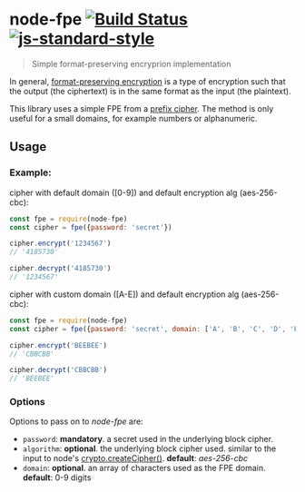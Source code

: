 # node-fpe [![Build Status](https://travis-ci.org/mderazon/node-fpe.svg?branch=master)](https://travis-ci.org/mderazon/node-fpe) [![js-standard-style](https://img.shields.io/badge/code%20style-standard-brightgreen.svg)](http://standardjs.com/)


> Simple format-preserving encryprion implementation


In general, [format-preserving encryption](https://en.wikipedia.org/wiki/Format-preserving_encryption) is a type of encryption such that the output (the ciphertext) is in the same format as the input (the plaintext).

This library uses a simple FPE from a [prefix cipher](https://en.wikipedia.org/wiki/Format-preserving_encryption#FPE_from_a_prefix_cipher). The method is only useful for a small domains, for example numbers or alphanumeric.

## Usage

### Example:
cipher with default domain ([0-9]) and default encryption alg (aes-256-cbc):

```js
const fpe = require(node-fpe)
const cipher = fpe({password: 'secret'})

cipher.encrypt('1234567')
// '4185730'

cipher.decrypt('4185730')
// '1234567'
```

cipher with custom domain ([A-E]) and default encryption alg (aes-256-cbc):

```js
const fpe = require(node-fpe)
const cipher = fpe({password: 'secret', domain: ['A', 'B', 'C', 'D', 'E']})

cipher.encrypt('BEEBEE')
// 'CBBCBB'

cipher.decrypt('CBBCBB')
// 'BEEBEE'
```

### Options
Options to pass on to *node-fpe* are:
- `password`: **mandatory**. a secret used in the underlying block cipher.
- `algorithm`: **optional**. the underlying block cipher used. similar to the input to node's [crypto.createCipher()](https://nodejs.org/api/crypto.html#crypto_crypto_createcipher_algorithm_password). **default**: *aes-256-cbc*
- `domain`: **optional**. an array of characters used as the FPE domain. **default**: 0-9 digits

